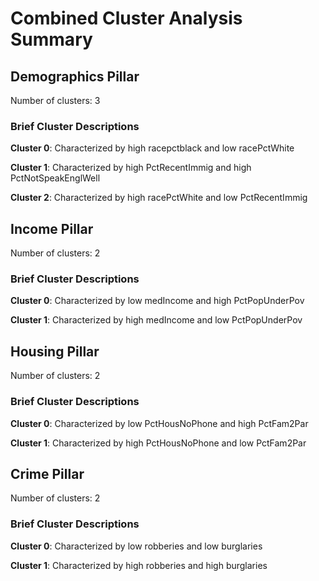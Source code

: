 # Combined Cluster Analysis Summary

## Demographics Pillar

Number of clusters: 3

### Brief Cluster Descriptions

**Cluster 0**: Characterized by high racepctblack and low racePctWhite

**Cluster 1**: Characterized by high PctRecentImmig and high PctNotSpeakEnglWell

**Cluster 2**: Characterized by high racePctWhite and low PctRecentImmig


## Income Pillar

Number of clusters: 2

### Brief Cluster Descriptions

**Cluster 0**: Characterized by low medIncome and high PctPopUnderPov

**Cluster 1**: Characterized by high medIncome and low PctPopUnderPov


## Housing Pillar

Number of clusters: 2

### Brief Cluster Descriptions

**Cluster 0**: Characterized by low PctHousNoPhone and high PctFam2Par

**Cluster 1**: Characterized by high PctHousNoPhone and low PctFam2Par


## Crime Pillar

Number of clusters: 2

### Brief Cluster Descriptions

**Cluster 0**: Characterized by low robberies and low burglaries

**Cluster 1**: Characterized by high robberies and high burglaries



